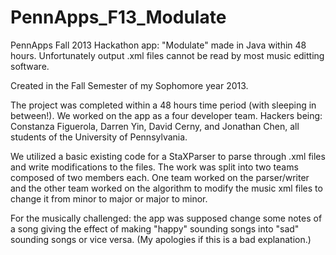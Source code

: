 PennApps_F13_Modulate
=====================

PennApps Fall 2013 Hackathon app: "Modulate" made in Java within 48 hours.  Unfortunately output .xml files cannot be read by most music editting software.

Created in the Fall Semester of my Sophomore year 2013.

The project was completed within a 48 hours time period (with sleeping in between!).  We worked on the app as a four developer team.  Hackers being:  Constanza Figuerola, Darren Yin, David Cerny, and Jonathan Chen, all students of the University of Pennsylvania.

We utilized a basic existing code for a StaXParser to parse through .xml files and write modifications to the files.  The work was split into two teams composed of two members each.  One team worked on the parser/writer and the other team worked on the algorithm to modify the music xml files to change it from minor to major or major to minor.

For the musically challenged: the app was supposed change some notes of a song giving the effect of making "happy" sounding songs into "sad" sounding songs or vice versa.  (My apologies if this is a bad explanation.)
